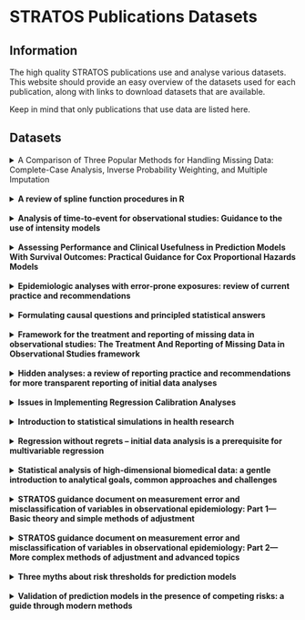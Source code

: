 # STRATOS Publications Datasets

## Information
The high quality STRATOS publications use and analyse various datasets. This website should provide an easy overview of the datasets used for each publication, along with links to download datasets that are available.

Keep in mind that only publications that use data are listed here.

## Datasets

<!-- Publication --> 
<details>
<summary>A Comparison of Three Popular Methods for Handling Missing Data: Complete-Case Analysis, Inverse Probability Weighting, and Multiple Imputation</summary>
<br>

The Dataset is from the Youth Cohort Time Series for England, Wales and Scotland, 1984-2002

https://beta.ukdataservice.ac.uk/datacatalogue/studies/study?id=5765

</details>

<br>
<!-- Publication --> 
<details>
  <summary><strong>A review of spline function procedures in R</strong></summary>
  <br>
</details>

<br>
<!-- Publication --> 
<details>
  <summary><strong>Analysis of time‐to‐event for observational studies: Guidance to the use of intensity models</strong></summary>
  <br>
</details>

<br>
<!-- Publication --> 
<details>
  <summary><strong>Assessing Performance and Clinical Usefulness in Prediction Models With Survival Outcomes: Practical Guidance for Cox Proportional Hazards Models</strong></summary>
  <br>
</details>

<br>
<!-- Publication --> 
<details>
  <summary><strong>Epidemiologic analyses with error-prone exposures: review of current practice and recommendations</strong></summary>
  <br>
</details>

<br>
<!-- Publication --> 
<details>
  <summary><strong>Formulating causal questions and principled statistical answers</strong></summary>
  <br>
</details>

<br>
<!-- Publication --> 
<details>
  <summary><strong>Framework for the treatment and reporting of missing data in observational studies: The Treatment And Reporting of Missing Data in Observational Studies framework</strong></summary>
  <br>
</details>

<br>
<!-- Publication --> 
<details>
  <summary><strong>Hidden analyses: a review of reporting practice and recommendations for more transparent reporting of initial data analyses</strong></summary>
  <br>
</details>

<br>
<!-- Publication --> 
<details>
  <summary><strong>Issues in Implementing Regression Calibration Analyses</strong></summary>
  <br>
</details>

<br>
<!-- Publication --> 
<details>
  <summary><strong>Introduction to statistical simulations in health research</strong></summary>
  <br>
</details>

<br>
<!-- Publication --> 
<details>
  <summary><strong>Regression without regrets – initial data analysis is a prerequisite for multivariable regression</strong></summary>
  <br>
</details>

<br>
<!-- Publication --> 
<details>
  <summary><strong>Statistical analysis of high-dimensional biomedical data: a gentle introduction to analytical goals, common approaches and challenges</strong></summary>
  <br>
</details>

<br>
<!-- Publication --> 
<details>
  <summary><strong>STRATOS guidance document on measurement error and misclassification of variables in observational epidemiology: Part 1—Basic theory and simple methods of adjustment</strong></summary>
  <br>
</details>

<br>
<!-- Publication --> 
<details>
  <summary><strong>STRATOS guidance document on measurement error and misclassification of variables in observational epidemiology: Part 2—More complex methods of adjustment and advanced topics</strong></summary>
  <br>
</details>

<br>
<!-- Publication --> 
<details>
  <summary><strong>Three myths about risk thresholds for prediction models</strong></summary>
  <br>
</details>

<br>
<!-- Publication --> 
<details>
  <summary><strong>Validation of prediction models in the presence of competing risks: a guide through modern methods</strong></summary>
  <br>
</details>
